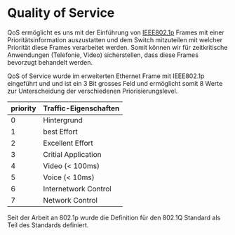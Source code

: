 # Quality of Service

QoS ermöglicht es uns mit der Einführung von [IEEE802.1p](https://de.wikipedia.org/wiki/IEEE_802.1p) Frames mit einer Prioritätsinformation auszustatten und dem Switch mitzuteilen mit welcher Priorität diese Frames verarbeitet werden. Somit können wir für zeitkritische Anwendungen (Telefonie, Video) sicherstellen, dass diese Frames bevorzugt behandelt werden.

QoS of Service wurde im erweiterten Ethernet Frame mit IEEE802.1p eingeführt und und ist ein 3 Bit grosses Feld und ermöglicht somit 8 Werte zur Unterscheidung der verschiedenen Priorisierungslevel.

| priority | Traffic-Eigenschaften |
| -------- | --------------------- |
| 0        | Hintergrund           |
| 1        | best Effort           |
| 2        | Excellent Effort      |
| 3        | Critial Application   |
| 4        | Video (< 100ms)       |
| 5        | Voice (< 10ms)        |
| 6        | Internetwork Control  |
| 7        | Network Control       |

Seit der Arbeit an 802.1p wurde die Definition für den 802.1Q Standard als Teil des Standards definiert.
